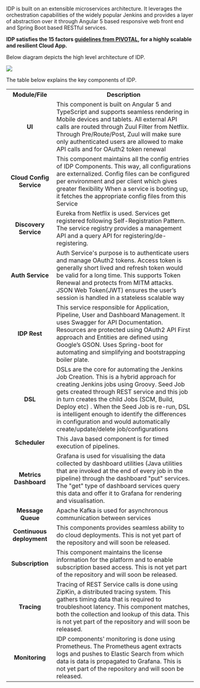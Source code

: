 
IDP is built on an extensible microservices architecture. It leverages the orchestration capabilities of the widely popular Jenkins and provides a layer of abstraction over it through Angular 5 based responsive web front end and Spring Boot based RESTful services.

**IDP satisfies the 15 factors [guidelines from PIVOTAL](https://content.pivotal.io/blog/beyond-the-twelve-factor-app), for a highly scalable and resilient Cloud App.**

Below diagram depicts the high level architecture of IDP.

![](https://github.com/Infosys/openIDP/blob/master/docs/architecture_images/idp_architecture.png)

The table below explains the key components of IDP.

<table>
<colgroup>
<col width="150" />
<col width="800" />
</colgroup>

<tbody>
<tr>
  <th align="center">Module/File</th>
  <th align="center">Description</th>
</tr>
<tr>
  <td align="center"><b>UI</b></td>
  <td>This component is built on Angular 5 and TypeScript and supports seamless rendering in Mobile devices and tablets. All external API calls are routed through Zuul Filter from Netflix. Through Pre/Route/Post, Zuul will make sure only authenticated users are allowed to make API calls and for OAuth2 token renewal


  </td>
</tr>
<tr>
  <td align="center"><b>Cloud Config Service</b></td>
  <td>This component maintains all the config entries of IDP Components. This way, all configurations are externalized. Config files can be configured per environment and per client which gives greater flexibility 
When a service is booting up, it fetches the appropriate config files from this Service
  </td>
  
</tr>
<tr>
  <td align="center"><b>Discovery Service</b></td>
  <td>Eureka from Netflix is used. Services get registered following Self-Registration Pattern. The service registry provides a management API and a query API for registering/de-registering.
  </td>
  
</tr>

<tr>
  <td align="center"><b>Auth Service</b></td>
  <td>Auth Service's purpose is to authenticate users and manage OAuth2 tokens. Access token is generally short lived and refresh token would be valid for a long time. This supports Token Renewal and protects from MITM attacks. JSON Web Token(JWT) ensures the user’s session is handled in a stateless scalable way
  </td>
  
</tr>

<tr>
  <td align="center"><b>IDP Rest</b></td>
  <td>This service responsible for Application, Pipeline, User and Dashboard Management. It uses Swagger for API Documentation. Resources are protected using OAuth2 API First approach and Entities are defined using Google’s GSON. Uses Spring-boot for automating and simplifying and bootstrapping  boiler plate.
  </td>
  
</tr>

<tr>
  <td align="center"><b>DSL</b></td>
  <td>DSLs are the core for automating the Jenkins Job Creation. This is a hybrid approach for creating Jenkins jobs using Groovy. Seed Job gets created through REST service and this job in turn creates the child Jobs (SCM, Build, Deploy etc) . When the Seed Job is re-run, DSL is intelligent enough to identify the differences in configuration and would automatically create/update/delete job/configurations
  </td>
  
</tr>

<tr>
  <td align="center"><b>Scheduler</b></td>
  <td>This Java based component is for timed execution of pipelines.
  </td>
  
</tr>

<tr>
  <td align="center"><b>Metrics Dashboard</b></td>
  <td>Grafana is used for visualising the data collected by dashboard utilities (Java utilities that are invoked at the end of every job in the pipeline) through the dashboard "put" services. The "get" type of dashboard services query this data and offer it to Grafana for rendering and visualisation. 
  </td>
  
</tr>

<tr>
  <td align="center"><b>Message Queue</b></td>
  <td>Apache Kafka is used for asynchronous communication between services
  </td>
  
</tr>

<tr>
  <td align="center"><b>Continuous deployment</b></td>
  <td>This components provides seamless ability to do cloud deployments. This is not yet part of the repository and will soon be released.
  </td>
  
</tr>

<tr>
  <td align="center"><b>Subscription</b></td>
  <td>This component maintains the license information for the platform and to enable subscription based access. This is not yet part of the repository and will soon be released.
  </td>
  
</tr>
<tr>
  <td align="center"><b>Tracing</b></td>
  <td>Tracing of REST Service calls is done using ZipKin, a distributed tracing system. This gathers timing data that is required to troubleshoot latency. This component matches, both the collection and lookup of this data. This is not yet part of the repository and will soon be released.
  </td>
  
</tr>

<tr>
  <td align="center"><b>Monitoring</b></td>
  <td>IDP components' monitoring is done using Prometheus. The Prometheus agent extracts logs and pushes to Elastic Search from which data is data is propagated to Grafana. This is not yet part of the repository and will soon be released.
  </td>
  
</tr>